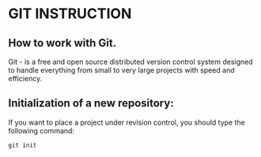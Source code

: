 # GIT INSTRUCTION
## How to work with Git.
Git - is a free and open source distributed version control system designed to handle everything from small to very large projects with speed and efficiency.

## Initialization of a new repository:
If you want to place a project under revision control, you should type the following command:

    git init

